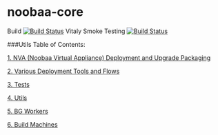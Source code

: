 noobaa-core
===========

Build [![Build Status](http://noobaa-jenkins.westus2.cloudapp.azure.com:8080/buildStatus/icon?job=MDserver)](http://13.66.231.72:8080/job/MDserver/)
Vitaly Smoke Testing [![Build Status](http://noobaa-jenkins.westus2.cloudapp.azure.com:8080//buildStatus/icon?job=vitaly)](http://13.66.231.72:8080/job/vitaly/)


###Utils Table of Contents:


[1. NVA (Noobaa Virtual Appliance) Deployment and Upgrade Packaging](https://github.com/noobaa/noobaa-core/blob/master/src/deploy/NVA_build/README.md)

[2. Various Deployment Tools and Flows](https://github.com/noobaa/noobaa-core/blob/master/src/deploy/README.md)

[3. Tests](https://github.com/noobaa/noobaa-core/blob/master/src/test/README.md)

[4. Utils](https://github.com/noobaa/noobaa-core/blob/master/src/util/README.md)

[5. BG Workers](https://github.com/noobaa/noobaa-core/blob/master/src/bg_workers/README.md)

[6. Build Machines](https://github.com/noobaa/noobaa-core/wiki/Windows-Build-Machine-Cook-Book)

